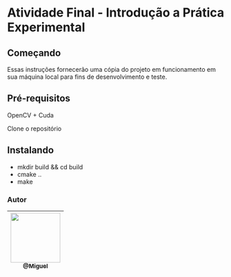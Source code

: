 # Atividade Final - Introdução a Prática Experimental

## Começando

Essas instruções fornecerão uma cópia do projeto em funcionamento em sua máquina local para fins de desenvolvimento e teste.

## Pré-requisitos

OpenCV + Cuda

Clone o repositório

## Instalando

<ul>
  
  <li>mkdir build && cd build</li>
  <li>cmake ..</li>
  <li>make</li>
  
</ul>


### Autor


| [<img src="https://avatars1.githubusercontent.com/miguellrodrigues" width="115"><br><sub>@Miguel</sub>](https://github.com/miguellrodrigues) 
|:-:|
